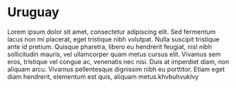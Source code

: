 # Uruguay

Lorem ipsum dolor sit amet, consectetur adipiscing elit. Sed fermentum lacus non mi placerat, eget tristique nibh volutpat. Nulla suscipit tristique ante id pretium. Quisque pharetra, libero eu hendrerit feugiat, nisl nibh sollicitudin mauris, vel ullamcorper quam metus cursus elit. Vivamus sem eros, tristique vel congue ac, venenatis nec nisi. Duis at imperdiet diam, non aliquam arcu. Vivamus pellentesque dignissim nibh eu porttitor. Etiam eget diam hendrerit, elementum est quis, aliquam metus.khvbuhvuklvy
